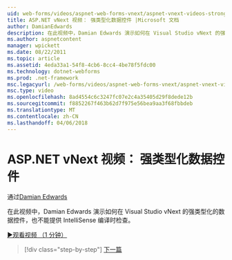 ```yaml
---
uid: web-forms/videos/aspnet-web-forms-vnext/aspnet-vnext-videos-strongly-typed-data-controls
title: ASP.NET vNext 视频： 强类型化数据控件 |Microsoft 文档
author: DamianEdwards
description: 在此视频中，Damian Edwards 演示如何在 Visual Studio vNext 的强类型化的数据控件，也不能提供 IntelliSense 编译时检查。
ms.author: aspnetcontent
manager: wpickett
ms.date: 08/22/2011
ms.topic: article
ms.assetid: 4eda33a1-54f8-4cb6-8cc4-4be78f5fdc00
ms.technology: dotnet-webforms
ms.prod: .net-framework
msc.legacyurl: /web-forms/videos/aspnet-web-forms-vnext/aspnet-vnext-videos-strongly-typed-data-controls
msc.type: video
ms.openlocfilehash: 8ad4554c6c3247fc07e2c4a35405d29f8dede12b
ms.sourcegitcommit: f8852267f463b62d7f975e56bea9aa3f68fbbdeb
ms.translationtype: MT
ms.contentlocale: zh-CN
ms.lasthandoff: 04/06/2018
---
```

<a name="aspnet-vnext-videos-strongly-typed-data-controls"></a>ASP.NET vNext 视频： 强类型化数据控件
====================
通过[Damian Edwards](https://github.com/DamianEdwards)

在此视频中，Damian Edwards 演示如何在 Visual Studio vNext 的强类型化的数据控件，也不能提供 IntelliSense 编译时检查。

[&#9654;观看视频 （1 分钟）](https://channel9.msdn.com/Blogs/ASP-NET-Site-Videos/aspnet-vnext-videos-strongly-typed-data-controls)

> [!div class="step-by-step"]
> [下一篇](aspnet-vnext-videos-model-binding-part-1-selecting-data.md)

